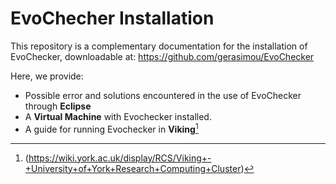 # EvoChecher Installation

This repository is a complementary documentation for the installation of EvoChecker, downloadable at:
https://github.com/gerasimou/EvoChecker

Here, we provide:
- Possible error and solutions encountered in the use of EvoChecker through **Eclipse**
- A **Virtual Machine** with Evochecker installed.
- A guide for running Evochecker in **Viking**[^1]

[^1]:(https://wiki.york.ac.uk/display/RCS/Viking+-+University+of+York+Research+Computing+Cluster)
